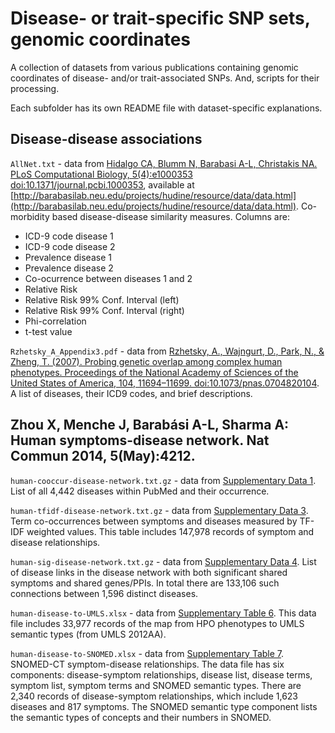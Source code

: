 Disease- or trait-specific SNP sets, genomic coordinates
========================================================

A collection of datasets from various publications containing genomic coordinates of disease- and/or trait-associated SNPs. And, scripts for their processing.

Each subfolder has its own README file with dataset-specific explanations.

Disease-disease associations
---

`AllNet.txt` - data from [Hidalgo CA, Blumm N, Barabasi A-L, Christakis NA. PLoS Computational Biology, 5(4):e1000353 doi:10.1371/journal.pcbi.1000353](http://www.ploscompbiol.org/article/info%3Adoi%2F10.1371%2Fjournal.pcbi.1000353), available at [http://barabasilab.neu.edu/projects/hudine/resource/data/data.html](http://barabasilab.neu.edu/projects/hudine/resource/data/data.html). Co-morbidity based disease-disease similarity measures. Columns are:

- ICD-9 code disease 1
- ICD-9 code disease 2
- Prevalence disease 1
- Prevalence disease 2
- Co-ocurrence between diseases 1 and 2
- Relative Risk
- Relative Risk 99% Conf. Interval (left)
- Relative Risk 99% Conf. Interval (right)
- Phi-correlation
- t-test value

`Rzhetsky_A_Appendix3.pdf` - data from [Rzhetsky, A., Wajngurt, D., Park, N., & Zheng, T. (2007). Probing genetic overlap among complex human phenotypes. Proceedings of the National Academy of Sciences of the United States of America, 104, 11694–11699. doi:10.1073/pnas.0704820104](http://www.pnas.org/content/104/28/11694.full.pdf). A list of diseases, their ICD9 codes, and brief descriptions.

Zhou X, Menche J, Barabási A-L, Sharma A: Human symptoms-disease network. Nat Commun 2014, 5(May):4212.
---

`human-cooccur-disease-network.txt.gz` - data from [Supplementary Data 1](http://www.nature.com/ncomms/2014/140626/ncomms5212/extref/ncomms5212-s2.txt). List of all 4,442 diseases within PubMed and their occurrence.

`human-tfidf-disease-network.txt.gz` - data from [Supplementary Data 3](http://www.nature.com/ncomms/2014/140626/ncomms5212/extref/ncomms5212-s4.txt). Term co-occurrences between symptoms and diseases measured by TF-IDF weighted values. This table includes 147,978 records of symptom and disease relationships.

`human-sig-disease-network.txt.gz` - data from [Supplementary Data 4](http://www.nature.com/ncomms/2014/140626/ncomms5212/extref/ncomms5212-s5.txt). List of disease links in the disease network with both significant shared symptoms and shared genes/PPIs. In total there are 133,106 such connections between 1,596 distinct diseases. 

`human-disease-to-UMLS.xlsx` - data from [Supplementary Table 6](http://www.nature.com/ncomms/2014/140626/ncomms5212/extref/ncomms5212-s7.xls). This data file includes 33,977 records of the map from HPO phenotypes to UMLS semantic types (from UMLS 2012AA).

`human-disease-to-SNOMED.xlsx` - data from [Supplementary Table 7](http://www.nature.com/ncomms/2014/140626/ncomms5212/extref/ncomms5212-s8.xls). SNOMED-CT symptom-disease relationships. The data file has six components: disease-symptom relationships, disease list, disease terms, symptom list, symptom terms and SNOMED semantic types. There are 2,340 records of disease-symptom relationships, which include 1,623 diseases and 817 symptoms. The SNOMED semantic type component lists the semantic types of concepts and their numbers in SNOMED.